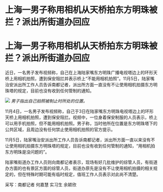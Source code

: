 # 上海一男子称用相机从天桥拍东方明珠被拦？派出所街道办回应

# 上海一男子称用相机从天桥拍东方明珠被拦？派出所街道办回应

近日，一名男子发布视频称，自己在上海陆家嘴东方明珠广播电视塔边上的环形天桥上用相机拍照，遭到保安阻拦并表示桥上“不能用相机拍照”。11月5日，陆家嘴治安派出所工作人员告诉南都记者，派出所方面一直没有不让使用相机拍摄东方明珠塔的规定，目前也没有收到任何管制的通知。

![](https://inews.gtimg.com/om_bt/OwvHvY6ELhaXbGCwKH4hkFrjUDcKpJUXYCNy_Nd3wRavkAA/1000)
_男子指出自己拍照被制止时所处的位置。_

11月4日，一名男子发布视频称，自己于3日在陆家嘴东方明珠电视塔边上的环形天桥上用相机拍照，遭到保安阻拦。视频中，一位身着保安制服的人员表示，桥上可以用手机拍照，但不能用相机拍照。男子称，当时他所在位置是东方明珠塔下的公共区域，且周边没有任何禁止使用相机拍照的官方提示。

11月5日，陆家嘴治安派出所工作人员告诉南都记者，派出所方面一直以来没有不让使用相机拍摄东方明珠塔的规定，目前也没有收到任何管制的通知，“用相机拍东方明珠是没问题的”。

陆家嘴街道办工作人员则向南都记者表示，现场有好几批维护的综管人员，有街道办方面的也有景区方面的综管人员，街道办原先是没有不让使用相机拍摄的相关规定的，但在特殊时期可能有临时规定，值班工作人员表示对此尚不清楚。

采写：南都记者 何嘉慧 实习生 余颖欣

